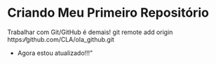 ﻿Criando Meu Primeiro Repositório 
======================== 
Trabalhar com Git/GitHub é demais!
git remote add origin https:⁄⁄github.com/CLA/ola_github.git

- Agora estou atualizado!!!”